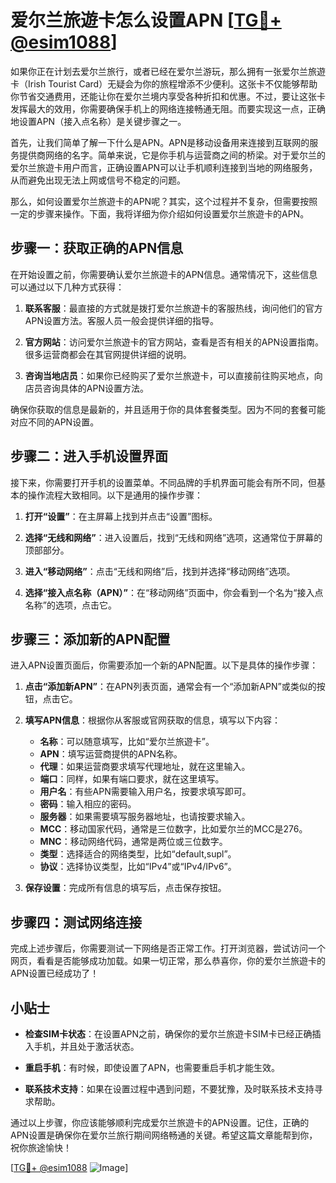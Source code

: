 # 爱尔兰旅遊卡怎么设置APN [[TG💪+ @esim1088](https://t.me/s/esim1088)]

如果你正在计划去爱尔兰旅行，或者已经在爱尔兰游玩，那么拥有一张爱尔兰旅遊卡（Irish Tourist Card）无疑会为你的旅程增添不少便利。这张卡不仅能够帮助你节省交通费用，还能让你在爱尔兰境内享受各种折扣和优惠。不过，要让这张卡发挥最大的效用，你需要确保手机上的网络连接畅通无阻。而要实现这一点，正确地设置APN（接入点名称）是关键步骤之一。

首先，让我们简单了解一下什么是APN。APN是移动设备用来连接到互联网的服务提供商网络的名字。简单来说，它是你手机与运营商之间的桥梁。对于爱尔兰的爱尔兰旅遊卡用户而言，正确设置APN可以让手机顺利连接到当地的网络服务，从而避免出现无法上网或信号不稳定的问题。

那么，如何设置爱尔兰旅遊卡的APN呢？其实，这个过程并不复杂，但需要按照一定的步骤来操作。下面，我将详细为你介绍如何设置爱尔兰旅遊卡的APN。

## 步骤一：获取正确的APN信息

在开始设置之前，你需要确认爱尔兰旅遊卡的APN信息。通常情况下，这些信息可以通过以下几种方式获得：

1. **联系客服**：最直接的方式就是拨打爱尔兰旅遊卡的客服热线，询问他们的官方APN设置方法。客服人员一般会提供详细的指导。
   
2. **官方网站**：访问爱尔兰旅遊卡的官方网站，查看是否有相关的APN设置指南。很多运营商都会在其官网提供详细的说明。

3. **咨询当地店员**：如果你已经购买了爱尔兰旅遊卡，可以直接前往购买地点，向店员咨询具体的APN设置方法。

确保你获取的信息是最新的，并且适用于你的具体套餐类型。因为不同的套餐可能对应不同的APN设置。

## 步骤二：进入手机设置界面

接下来，你需要打开手机的设置菜单。不同品牌的手机界面可能会有所不同，但基本的操作流程大致相同。以下是通用的操作步骤：

1. **打开“设置”**：在主屏幕上找到并点击“设置”图标。
   
2. **选择“无线和网络”**：进入设置后，找到“无线和网络”选项，这通常位于屏幕的顶部部分。

3. **进入“移动网络”**：点击“无线和网络”后，找到并选择“移动网络”选项。

4. **选择“接入点名称（APN）”**：在“移动网络”页面中，你会看到一个名为“接入点名称”的选项，点击它。

## 步骤三：添加新的APN配置

进入APN设置页面后，你需要添加一个新的APN配置。以下是具体的操作步骤：

1. **点击“添加新APN”**：在APN列表页面，通常会有一个“添加新APN”或类似的按钮，点击它。

2. **填写APN信息**：根据你从客服或官网获取的信息，填写以下内容：
   - **名称**：可以随意填写，比如“爱尔兰旅遊卡”。
   - **APN**：填写运营商提供的APN名称。
   - **代理**：如果运营商要求填写代理地址，就在这里输入。
   - **端口**：同样，如果有端口要求，就在这里填写。
   - **用户名**：有些APN需要输入用户名，按要求填写即可。
   - **密码**：输入相应的密码。
   - **服务器**：如果需要填写服务器地址，也请按要求输入。
   - **MCC**：移动国家代码，通常是三位数字，比如爱尔兰的MCC是276。
   - **MNC**：移动网络代码，通常是两位或三位数字。
   - **类型**：选择适合的网络类型，比如“default,supl”。
   - **协议**：选择协议类型，比如“IPv4”或“IPv4/IPv6”。

3. **保存设置**：完成所有信息的填写后，点击保存按钮。

## 步骤四：测试网络连接

完成上述步骤后，你需要测试一下网络是否正常工作。打开浏览器，尝试访问一个网页，看看是否能够成功加载。如果一切正常，那么恭喜你，你的爱尔兰旅遊卡的APN设置已经成功了！

## 小贴士

- **检查SIM卡状态**：在设置APN之前，确保你的爱尔兰旅遊卡SIM卡已经正确插入手机，并且处于激活状态。
  
- **重启手机**：有时候，即使设置了APN，也需要重启手机才能生效。

- **联系技术支持**：如果在设置过程中遇到问题，不要犹豫，及时联系技术支持寻求帮助。

通过以上步骤，你应该能够顺利完成爱尔兰旅遊卡的APN设置。记住，正确的APN设置是确保你在爱尔兰旅行期间网络畅通的关键。希望这篇文章能帮到你，祝你旅途愉快！

[[TG💪+ @esim1088](https://t.me/s/esim1088) ![Image](https://i.postimg.cc/4NQfJmqS/Snipaste-2025-05-13-00-14-12.png)]